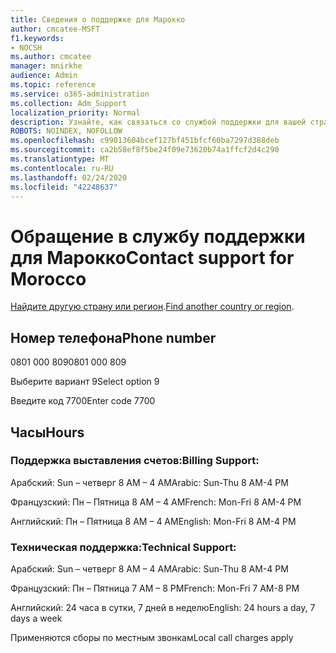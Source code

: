 ```yaml
---
title: Сведения о поддержке для Марокко
author: cmcatee-MSFT
f1.keywords:
- NOCSH
ms.author: cmcatee
manager: mnirkhe
audience: Admin
ms.topic: reference
ms.service: o365-administration
ms.collection: Adm_Support
localization_priority: Normal
description: Узнайте, как связаться со службой поддержки для вашей страны или региона.
ROBOTS: NOINDEX, NOFOLLOW
ms.openlocfilehash: c99013604bcef127bf451bfcf60ba7297d388deb
ms.sourcegitcommit: ca2b58ef8f5be24f09e73620b74a1ffcf2d4c290
ms.translationtype: MT
ms.contentlocale: ru-RU
ms.lasthandoff: 02/24/2020
ms.locfileid: "42248637"
---
```

# <a name="contact-support-for-morocco"></a><span data-ttu-id="a1b76-103">Обращение в службу поддержки для Марокко</span><span class="sxs-lookup"><span data-stu-id="a1b76-103">Contact support for Morocco</span></span>

<span data-ttu-id="a1b76-104">[Найдите другую страну или регион](../contact-support-for-business-products.md).</span><span class="sxs-lookup"><span data-stu-id="a1b76-104">[Find another country or region](../contact-support-for-business-products.md).</span></span>

## <a name="phone-number"></a><span data-ttu-id="a1b76-105">Номер телефона</span><span class="sxs-lookup"><span data-stu-id="a1b76-105">Phone number</span></span>
<span data-ttu-id="a1b76-106">0801 000 809</span><span class="sxs-lookup"><span data-stu-id="a1b76-106">0801 000 809</span></span>

<span data-ttu-id="a1b76-107">Выберите вариант 9</span><span class="sxs-lookup"><span data-stu-id="a1b76-107">Select option 9</span></span>

<span data-ttu-id="a1b76-108">Введите код 7700</span><span class="sxs-lookup"><span data-stu-id="a1b76-108">Enter code 7700</span></span>

## <a name="hours"></a><span data-ttu-id="a1b76-109">Часы</span><span class="sxs-lookup"><span data-stu-id="a1b76-109">Hours</span></span>
### <a name="billing-support"></a><span data-ttu-id="a1b76-110">Поддержка выставления счетов:</span><span class="sxs-lookup"><span data-stu-id="a1b76-110">Billing Support:</span></span>

<span data-ttu-id="a1b76-111">Арабский: Sun – четверг 8 AM – 4 AM</span><span class="sxs-lookup"><span data-stu-id="a1b76-111">Arabic: Sun-Thu 8 AM-4 PM</span></span>

<span data-ttu-id="a1b76-112">Французский: Пн – Пятница 8 AM – 4 AM</span><span class="sxs-lookup"><span data-stu-id="a1b76-112">French: Mon-Fri 8 AM-4 PM</span></span>

<span data-ttu-id="a1b76-113">Английский: Пн – Пятница 8 AM – 4 AM</span><span class="sxs-lookup"><span data-stu-id="a1b76-113">English: Mon-Fri 8 AM-4 PM</span></span>

### <a name="technical-support"></a><span data-ttu-id="a1b76-114">Техническая поддержка:</span><span class="sxs-lookup"><span data-stu-id="a1b76-114">Technical Support:</span></span>

<span data-ttu-id="a1b76-115">Арабский: Sun – четверг 8 AM – 4 AM</span><span class="sxs-lookup"><span data-stu-id="a1b76-115">Arabic: Sun-Thu 8 AM-4 PM</span></span>

<span data-ttu-id="a1b76-116">Французский: Пн – Пятница 7 AM – 8 PM</span><span class="sxs-lookup"><span data-stu-id="a1b76-116">French: Mon-Fri 7 AM-8 PM</span></span>

<span data-ttu-id="a1b76-117">Английский: 24 часа в сутки, 7 дней в неделю</span><span class="sxs-lookup"><span data-stu-id="a1b76-117">English: 24 hours a day, 7 days a week</span></span>

<span data-ttu-id="a1b76-118">Применяются сборы по местным звонкам</span><span class="sxs-lookup"><span data-stu-id="a1b76-118">Local call charges apply</span></span>